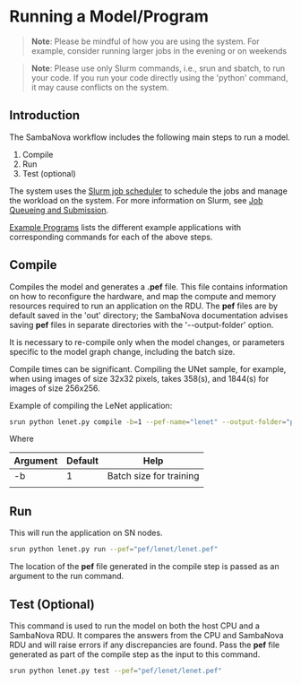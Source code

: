 # Running a Model/Program

> **Note**:  Please be mindful of how you are using the system.
For example, consider running larger jobs in the evening or on weekends

> **Note**: Please use only Slurm commands, i.e., srun and sbatch, to run your code.
If you run your code directly using the 'python' command, it may cause conflicts
on the system.

## Introduction

The SambaNova workflow includes the following main steps to run a model.

1. Compile
2. Run
3. Test (optional)

The system uses the [Slurm job
scheduler](https://slurm.schedmd.com/quickstart.html) to schedule the jobs and manage the workload on the system. For more information on Slurm, see [Job Queueing and Submission](job-queuing-and-submission.md).

[Example Programs](example-programs.md) lists the different example applications with corresponding commands for each of the above steps.

## Compile

Compiles the model and generates a **.pef** file. This file contains
information on how to reconfigure the hardware, and map the compute and
memory resources required to run an application on the RDU.
The **pef** files are by default saved in the 'out' directory; the
SambaNova documentation advises saving **pef** files in separate
directories with the '--output-folder' option.

It is necessary to re-compile only when the model changes, or parameters specific to the model graph change, including the batch size.

Compile times can be significant.
Compiling the UNet sample, for example, when using images of size 32x32 pixels, takes 358(s), and 1844(s) for images of size 256x256.

Example of compiling the LeNet application:

```bash
srun python lenet.py compile -b=1 --pef-name="lenet" --output-folder="pef"
```

Where

| Argument               | Default   | Help                           |
|------------------------|-----------|--------------------------------|
| -b                     | 1         | Batch size for training        |
|                        |           |                                |

## Run

This will run the application on SN nodes.

```bash
srun python lenet.py run --pef="pef/lenet/lenet.pef"
```

The location of the **pef** file generated in the compile step is passed as an argument to the run command.

## Test (Optional)

This command is used to run the model on both the host CPU and a SambaNova RDU.  It compares the answers from the CPU and SambaNova RDU and will raise errors if any discrepancies are found. Pass the **pef** file generated as part of the compile step as the input to this command.

```bash
srun python lenet.py test --pef="pef/lenet/lenet.pef"
```
